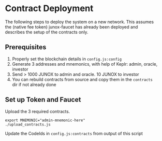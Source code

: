 # Contract Deployment

The following steps to deploy the system on a new network.
This assumes the (native fee token) junox-faucet has already been deployed
and describes the setup of the contracts only.

## Prerequisites

1. Properly set the blockchain details in `config.js:config`
2. Generate 3 addresses and mnemonics, with help of Keplr: admin, oracle, investor
3. Send > 1000 JUNOX to admin and oracle. 10 JUNOX to investor
4. You can rebuild contracts from source and copy them in the `contracts` dir if not already done

## Set up Token and Faucet

Upload the 3 required contracts.

```shell
export MNEMONIC="admin-mnemonic-here"
./upload_contracts.js
```

Update the CodeIds in `config.js:contracts` from output of this script